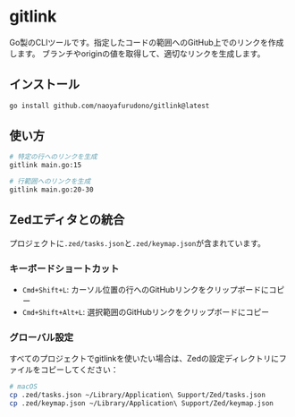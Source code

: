 # gitlink

Go製のCLIツールです。指定したコードの範囲へのGitHub上でのリンクを作成します。
ブランチやoriginの値を取得して、適切なリンクを生成します。

## インストール

```bash
go install github.com/naoyafurudono/gitlink@latest
```

## 使い方

```bash
# 特定の行へのリンクを生成
gitlink main.go:15

# 行範囲へのリンクを生成
gitlink main.go:20-30
```

## Zedエディタとの統合

プロジェクトに`.zed/tasks.json`と`.zed/keymap.json`が含まれています。

### キーボードショートカット

- `Cmd+Shift+L`: カーソル位置の行へのGitHubリンクをクリップボードにコピー
- `Cmd+Shift+Alt+L`: 選択範囲のGitHubリンクをクリップボードにコピー

### グローバル設定

すべてのプロジェクトでgitlinkを使いたい場合は、Zedの設定ディレクトリにファイルをコピーしてください：

```bash
# macOS
cp .zed/tasks.json ~/Library/Application\ Support/Zed/tasks.json
cp .zed/keymap.json ~/Library/Application\ Support/Zed/keymap.json
```